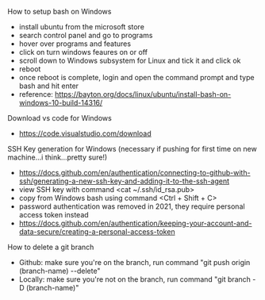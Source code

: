 How to setup bash on Windows
- install ubuntu from the microsoft store
- search control panel and go to programs
- hover over programs and features
- click on turn windows feaures on or off 
- scroll down to Windows subsystem for Linux and tick it and click ok 
- reboot 
- once reboot is complete, login and open the command prompt and type bash and hit enter
- reference: https://bayton.org/docs/linux/ubuntu/install-bash-on-windows-10-build-14316/

Download vs code for Windows
- https://code.visualstudio.com/download

SSH Key generation for Windows (necessary if pushing for first time on new machine...i think...pretty sure!)
- https://docs.github.com/en/authentication/connecting-to-github-with-ssh/generating-a-new-ssh-key-and-adding-it-to-the-ssh-agent
- view SSH key with command <cat ~/.ssh/id_rsa.pub>
- copy from Windows bash using command <Ctrl + Shift + C>
- password authentication was removed in 2021, they require personal access token instead
- https://docs.github.com/en/authentication/keeping-your-account-and-data-secure/creating-a-personal-access-token

How to delete a git branch
- Github: make sure you're on the branch, run command "git push origin (branch-name) --delete"
- Locally: make sure you're not on the branch, run command "git branch -D (branch-name)"
